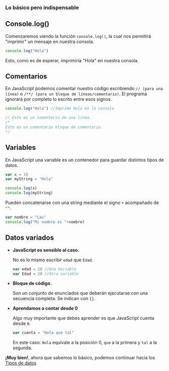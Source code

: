 
### Lo básico pero indispensable
## Console.log()
Comenzaremos viendo la función `console.log()`, la cual nos permitirá "imprimir" un mensaje en nuestra consola.

```js
console.log("Hola")
```

Esto, como es de esperar, imprimiría "Hola" en nuestra consola.

## Comentarios
En JavaScript podemos comentar nuestro código escribiendo `// (para una línea)` o `/**/ (para un bloque de líneas/comentario)`.
El programa ignorará por completo lo escrito entre esos signos.

```js
console.log("Hola") //Imprime Hola en la consola

// Esto es un comentario de una línea.
/*
Esto es un comentario bloque de comentario.
*/
```

## Variables
En JavaScript una variable es un contenedor para guardar distintos tipos de datos.

```js
var x = 10
var myString = "Hola"

console.log(x)
console.log(myString)
```

Pueden concatenarse con una string mediante el signo `+` acompañado de `""`.

```js
var nombre = "Lau"
console.log("Mi nombre es "+nombre)
```

## Datos variados
* **JavaScript es sensible al caso.**
  
  No es lo mismo escribir `edad` que `Edad`.
  ```js
  var edad = 20 //Una Variable
  var Edad = 20 //Otra variable
  ```
* **Bloque de código.**

  Son un conjunto de enunciados que deberán ejecutarse con una secuencia completa. Se indican con `{}`.
* **Aprendamos a contar desde 0**

  Algo muy importante que debes aprender es que JavaScript cuenta desde `0`.
  
  ```js
  var cuenta = "Hola que tal"
  ```
  En este caso:
  `Hola` equivale a la posición 0, `que` a la primera y `tal` a la segunda.
  
**¡Muy bien!**, ahora que sabemos lo básico, podemos continuar hacia los [Tipos de datos](/js/datatyp.md) 
